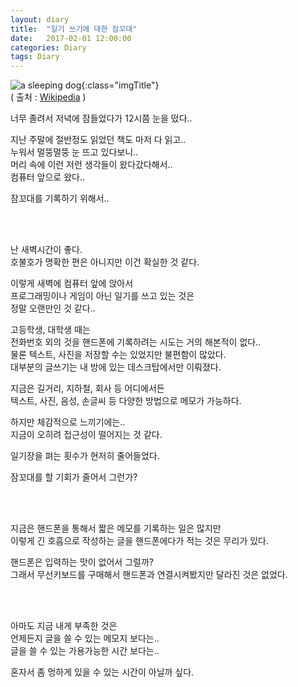 ```yaml
---
layout: diary
title:  "일기 쓰기에 대한 잠꼬대"
date:   2017-02-01 12:00:00
categories: Diary
tags: Diary
---
```


![a sleeping dog](https://upload.wikimedia.org/wikipedia/commons/1/17/Dog.in.sleep.jpg){:class="imgTitle"}  
( 출처 : [Wikipedia](https://wikipedia.org) )


너무 졸려서 저녁에 잠들었다가 12시쯤 눈을 떴다..  

지난 주말에 절반정도 읽었던 책도 마저 다 읽고..  
누워서 멀뚱멀뚱 눈 뜨고 있다보니..  
머리 속에 이런 저런 생각들이 왔다갔다해서..  
컴퓨터 앞으로 왔다..  

잠꼬대를 기록하기 위해서..  

<!--more-->

<br><br>

난 새벽시간이 좋다.  
호불호가 명확한 편은 아니지만 이건 확실한 것 같다.  

이렇게 새벽에 컴퓨터 앞에 앉아서  
프로그래밍이나 게임이 아닌 일기를 쓰고 있는 것은  
정말 오랜만인 것 같다..  

고등학생, 대학생 때는  
전화번호 외의 것을 핸드폰에 기록하려는 시도는 거의 해본적이 없다..  
물론 텍스트, 사진을 저장할 수는 있었지만 불편함이 많았다.  
대부분의 글쓰기는 내 방에 있는 데스크탑에서만 이뤄졌다.  

지금은 길거리, 지하철, 회사 등 어디에서든  
텍스트, 사진, 음성, 손글씨 등 다양한 방법으로 메모가 가능하다.  

하지만 체감적으로 느끼기에는..  
지금이 오히려 접근성이 떨어지는 것 같다.  

일기장을 펴는 횟수가 현저히 줄어들었다.  

잠꼬대를 할 기회가 줄어서 그런가?  

<br><br>

지금은 핸드폰을 통해서 짧은 메모를 기록하는 일은 많지만  
이렇게 긴 호흡으로 작성하는 글을 핸드폰에다가 적는 것은 무리가 있다.  

핸드폰은 입력하는 맛이 없어서 그럴까?  
그래서 무선키보드를 구매해서 핸드폰과 연결시켜봤지만 달라진 것은 없었다.  

<br><br>

아마도 지금 내게 부족한 것은  
언제든지 글을 쓸 수 있는 메모지 보다는..  
글을 쓸 수 있는 가용가능한 시간 보다는..  
  
혼자서 좀 멍하게 있을 수 있는 시간이 아닐까 싶다.  



